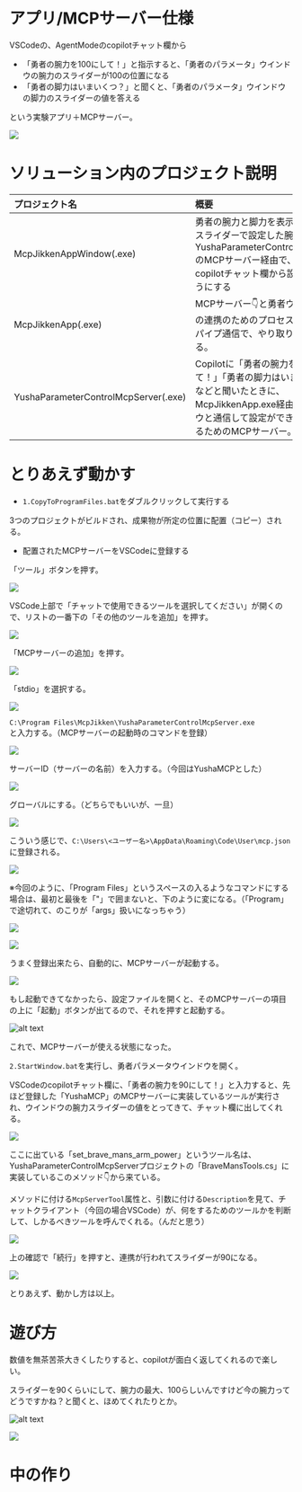 # アプリ/MCPサーバー仕様

VSCodeの、AgentModeのcopilotチャット欄から

- 「勇者の腕力を100にして！」と指示すると、「勇者のパラメータ」ウインドウの腕力のスライダーが100の位置になる
- 「勇者の脚力はいまいくつ？」と聞くと、「勇者のパラメータ」ウインドウの脚力のスライダーの値を答える

という実験アプリ＋MCPサーバー。

![](./images/2025-07-16-23-13-25.png)

# ソリューション内のプロジェクト説明

| プロジェクト名                       | 概要                                                                                                                                                                        | exeの配置先                  |
| :----------------------------------- | :-------------------------------------------------------------------------------------------------------------------------------------------------------------------------- | ---------------------------- |
| McpJikkenAppWindow(.exe)             | 勇者の腕力と脚力を表示する。<br>スライダーで設定した腕力/脚力を、YushaParameterControlMcpServerのMCPサーバー経由で、VSCodeのcopilotチャット欄から設定できるようにする       | `C:\Program Files\McpJikken` |
| McpJikkenApp(.exe)                   | MCPサーバー👇と勇者ウインドウ👆の連携のためのプロセス。<br>パイプ通信で、やり取りを仲介する。                                                                             | 同上                         |
| YushaParameterControlMcpServer(.exe) | Copilotに「勇者の腕力を100にして！」「勇者の脚力はいまいくつ？」などと聞いたときに、<br>McpJikkenApp.exe経由でウインドウと通信して設定ができるようにするためのMCPサーバー。 | 同上                         |

# とりあえず動かす

* `1.CopyToProgramFiles.bat`をダブルクリックして実行する

3つのプロジェクトがビルドされ、成果物が所定の位置に配置（コピー）される。

* 配置されたMCPサーバーをVSCodeに登録する

「ツール」ボタンを押す。

![](./images/2025-07-16-23-20-08.png)

VSCode上部で「チャットで使用できるツールを選択してください」が開くので、リストの一番下の「その他のツールを追加」を押す。

![](./images/2025-07-16-23-20-52.png)

「MCPサーバーの追加」を押す。

![](./images/2025-07-16-23-21-46.png)

「stdio」を選択する。

![](./images/2025-07-16-23-23-48.png)

`C:\Program Files\McpJikken\YushaParameterControlMcpServer.exe`  
と入力する。（MCPサーバーの起動時のコマンドを登録）

![](./images/2025-07-16-23-24-44.png)

サーバーID（サーバーの名前）を入力する。（今回はYushaMCPとした）

![](./images/2025-07-16-23-26-14.png)

グローバルにする。（どちらでもいいが、一旦）

![](./images/2025-07-16-23-26-59.png)

こういう感じで、`C:\Users\<ユーザー名>\AppData\Roaming\Code\User\mcp.json`に登録される。

![](./images/2025-07-16-23-29-33.png)

※今回のように、「Program Files」というスペースの入るようなコマンドにする場合は、最初と最後を「"」で囲まないと、下のように変になる。（「Program」で途切れて、のこりが「args」扱いになっちゃう）

![](./images/2025-07-16-23-32-47.png)

![](./images/2025-07-16-23-33-03.png)

うまく登録出来たら、自動的に、MCPサーバーが起動する。

![](./images/2025-07-16-23-35-50.png)

もし起動できてなかったら、設定ファイルを開くと、そのMCPサーバーの項目の上に「起動」ボタンが出てるので、それを押すと起動する。

![alt text](./images/image.png)

これで、MCPサーバーが使える状態になった。

`2.StartWindow.bat`を実行し、勇者パラメータウインドウを開く。

VSCodeのcopilotチャット欄に、「勇者の腕力を90にして！」と入力すると、先ほど登録した「YushaMCP」のMCPサーバーに実装しているツールが実行され、ウインドウの腕力スライダーの値をとってきて、チャット欄に出してくれる。

![](./images/2025-07-16-23-41-42.png)

ここに出ている「set_brave_mans_arm_power」というツール名は、YushaParameterControlMcpServerプロジェクトの「BraveMansTools.cs」に実装しているこのメソッド👇から来ている。

メソッドに付ける`McpServerTool`属性と、引数に付ける`Description`を見て、チャットクライアント（今回の場合VSCode）が、何をするためのツールかを判断して、しかるべきツールを呼んでくれる。（んだと思う）

![](./images/2025-07-16-23-42-36.png)

上の確認で「続行」を押すと、連携が行われてスライダーが90になる。

![](./images/2025-07-16-23-46-34.png)

とりあえず、動かし方は以上。

# 遊び方

数値を無茶苦茶大きくしたりすると、copilotが面白く返してくれるので楽しい。  

スライダーを90くらいにして、腕力の最大、100らしいんですけど今の腕力ってどうですかね？と聞くと、ほめてくれたりとか。

![alt text](./images/image-1.png)


![](./images/2025-07-16-23-50-22.png)

# 中の作り



